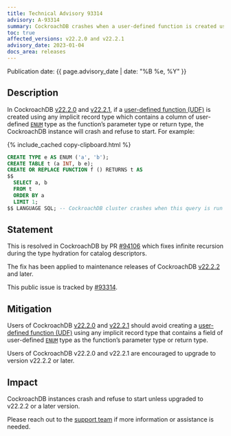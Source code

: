 ```yaml
---
title: Technical Advisory 93314
advisory: A-93314
summary: CockroachDB crashes when a user-defined function is created using any implicit record type which contains a column of user-defined ENUM type as the function’s parameter type or return type.
toc: true
affected_versions: v22.2.0 and v22.2.1
advisory_date: 2023-01-04
docs_area: releases
---
```


Publication date: {{ page.advisory_date | date: "%B %e, %Y" }}

## Description

In CockroachDB [v22.2.0](https://www.cockroachlabs.com/releases/v22.2#v22-2-0) and [v22.2.1](https://www.cockroachlabs.com/docs/releases/v22.2#v22-2-1), if a [user-defined function (UDF)](../v22.2/user-defined-functions.html) is created using any implicit record type which contains a column of user-defined [`ENUM`](../v22.2/enum.html) type as the function’s parameter type or return type, the CockroachDB instance will crash and refuse to start. For example:

{% include_cached copy-clipboard.html %}
~~~ sql
CREATE TYPE e AS ENUM ('a', 'b');
CREATE TABLE t (a INT, b e);
CREATE OR REPLACE FUNCTION f () RETURNS t AS
$$
  SELECT a, b
  FROM t
  ORDER BY a
  LIMIT 1;
$$ LANGUAGE SQL; -- CockroachDB cluster crashes when this query is run
~~~

## Statement

This is resolved in CockroachDB by PR [#94106](https://github.com/cockroachdb/cockroach/pull/94106) which fixes infinite recursion during the type hydration for catalog descriptors.

The fix has been applied to maintenance releases of CockroachDB [v22.2.2](https://www.cockroachlabs.com/releases/v22.2#v22-2-2) and later.

This public issue is tracked by [#93314](https://github.com/cockroachdb/cockroach/issues/93314).

## Mitigation

Users of CockroachDB [v22.2.0](https://www.cockroachlabs.com/releases/v22.2#v22-2-0) and [v22.2.1](https://www.cockroachlabs.com/docs/releases/v22.2#v22-2-1) should avoid creating a [user-defined function (UDF)](../v22.2/user-defined-functions.html) using any implicit record type that contains a field of user-defined [`ENUM`](../v22.2/enum.html) type as the function’s parameter type or return type.

Users of CockroachDB v22.2.0 and v22.2.1 are encouraged to upgrade to version v22.2.2 or later. 


## Impact

CockroachDB instances crash and refuse to start unless upgraded to v22.2.2 or a later version.

Please reach out to the [support team](https://support.cockroachlabs.com/) if more information or assistance is needed.
